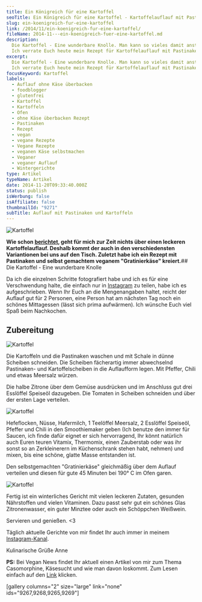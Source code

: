 ```yaml
---
title: Ein Königreich für eine Kartoffel
seoTitle: Ein Königreich für eine Kartoffel - Kartoffelauflauf mit Pastinake
slug: ein-koenigreich-fur-eine-kartoffel
link: /2014/11/ein-koenigreich-fur-eine-kartoffel/
fileName: 2014-11---ein-koenigreich-fuer-eine-kartoffel.md
description:
  Die Kartoffel - Eine wunderbare Knolle. Man kann so vieles damit anstellen.
  Ich verrate Euch heute mein Rezept für Kartoffelauflauf mit Pastinake.
excerpt:
  Die Kartoffel - Eine wunderbare Knolle. Man kann so vieles damit anstellen.
  Ich verrate Euch heute mein Rezept für Kartoffelauflauf mit Pastinake.
focusKeyword: Kartoffel
labels:
  - Auflauf ohne Käse überbacken
  - foodblogger
  - glutenfrei
  - Kartoffel
  - Kartoffeln
  - Ofen
  - ohne Käse überbacken Rezept
  - Pastinaken
  - Rezept
  - vegan
  - vegane Rezepte
  - Vegane Rezepte
  - veganen Käse selbstmachen
  - Veganer
  - veganer Auflauf
  - Wintergerichte
type: Artikel
typeName: Artikel
date: 2014-11-20T09:33:40.000Z
status: publish
isWerbung: false
isAffiliate: false
thumbnailId: "9271"
subTitle: Auflauf mit Pastinaken und Kartoffeln
---
```


![Kartoffel](http://cardamonchai.com/wp-content/uploads/2014/11/kartoffel-pastinaken-auflauf-12-640x800.jpg '<a href="https://www.flickr.com/photos/99929697@N07/sets"> </a> Auflauf mit Pastinaken und Kartoffeln')

<strong>Wie schon
<a title="And the nominees are" href="/2014/11/19/and-the-nominees-are/">berichtet</a>,
geht für mich zur Zeit nichts über einen leckeren Kartoffelauflauf. Deshalb
kommt der auch in den verschiedensten Variantionen bei uns auf den Tisch.
Zuletzt habe ich ein Rezept mit Pastinaken und selbst gemachtem veganem
"Gratinierkäse" kreiert.</strong>## Die Kartoffel - Eine wunderbare Knolle

Da ich die einzelnen Schritte fotografiert habe und ich es für eine
Verschwendung halte, die einfach nur in
<a title="Anne bei Instagram" href="http://instagram.com/anne_reko" target="_blank">Instagram</a>
zu teilen, habe ich es aufgeschrieben. Wenn Ihr Euch an die Mengenangaben
haltet, reicht der Auflauf gut für 2 Personen, eine Person hat am nächsten Tag
noch ein schönes Mittagessen (lässt sich prima aufwärmen). Ich wünsche Euch viel
Spaß beim Nachkochen.

## Zubereitung

![Kartoffel](http://cardamonchai.com/wp-content/uploads/2014/11/kartoffel-pastinaken-auflauf-3-640x427.jpg '<a href="https://www.flickr.com/photos/99929697@N07/sets"> </a> Frische Zutaten')

Die Kartoffeln und die Pastinaken waschen und mit Schale in dünne Scheiben
schneiden. Die Scheiben fächerartig immer abwechselnd Pastinaken- und
Kartoffelscheiben in die Auflaufform legen. Mit Pfeffer, Chili und etwas
Meersalz würzen.

Die halbe Zitrone über dem Gemüse ausdrücken und im Anschluss gut drei Esslöffel
Speiseöl dazugeben. Die Tomaten in Scheiben schneiden und über der ersten Lage
verteilen.

![Kartoffel](http://cardamonchai.com/wp-content/uploads/2014/11/kartoffel-pastinaken-auflauf-640x427.jpg '<a href="https://www.flickr.com/photos/99929697@N07/sets"> </a> Das Gemüse fächerförmig schichten')

Hefeflocken, Nüsse, Hafermilch, 1 Teelöffel Meersalz, 2 Esslöffel Speiseöl,
Pfeffer und Chili in den Smoothiemaker geben (Ich benutze den immer für Saucen,
ich finde dafür eignet er sich hervorragend, Ihr könnt natürlich auch Euren
teuren Vitamix, Thermomix, einen Zauberstab oder was ihr sonst so an
Zerkleinerern im Küchenschrank stehen habt, nehmen) und mixen, bis eine schöne,
glatte Masse entstanden ist.

Den selbstgemachten "Gratinierkäse" gleichmäßig über dem Auflauf verteilen und
diesen für gute 45 Minuten bei 190° C im Ofen garen.

![Kartoffel](http://cardamonchai.com/wp-content/uploads/2014/11/kartoffel-pastinaken-auflauf-14-640x427.jpg '<a href="https://www.flickr.com/photos/99929697@N07/sets"> </a> Fertig ist der Kartoffel-Pastinaken-Auflauf')

Fertig ist ein winterliches Gericht mit vielen leckeren Zutaten, gesunden
Nährstoffen und vielen Vitaminen. Dazu passt sehr gut ein schönes Glas
Zitronenwasser, ein guter Minztee oder auch ein Schöppchen Weißwein.

Servieren und genießen. &lt;3

Täglich aktuelle Gerichte von mir findet Ihr auch immer in meinem
<a title="Anne bei Instagram" href="http://instagram.com/anne_reko" target="_blank">Instagram-Kanal</a>.

Kulinarische Grüße Anne

<strong>PS:</strong> Bei Vegan News findet Ihr aktuell einen Artikel von mir zum
Thema Casomorphine, Käsesucht und wie man davon loskommt. Zum Lesen einfach auf
den
<a title="Casomorphine" href="http://www.vegan-news.de/casomorphine/" target="_blank">Link</a>
klicken.

[gallery columns="2" size="large" link="none" ids="9267,9268,9265,9269"]
